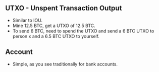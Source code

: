 ## UTXO - Unspent Transaction Output
- Similar to IOU.
- Mine 12.5 BTC, get a UTXO of 12.5 BTC.
- To send 6 BTC, need to spend the UTXO and send a 6 BTC UTXO to person x and a 6.5 BTC UTXO to yourself.

## Account
- Simple, as you see traditionally for bank accounts.